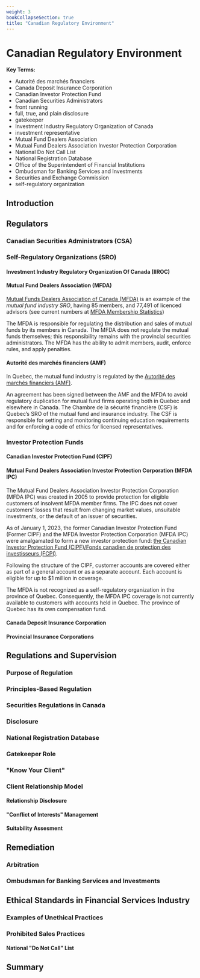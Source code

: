 ```yaml
---
weight: 3
bookCollapseSection: true
title: "Canadian Regulatory Environment"
---
```



# Canadian Regulatory Environment

**Key Terms:**
- Autorité des marchés financiers
- Canada Deposit Insurance Corporation
- Canadian Investor Protection Fund
- Canadian Securities Administrators
- front running
- full, true, and plain disclosure
- gatekeeper
- Investment Industry Regulatory Organization of Canada
- investment representative
- Mutual Fund Dealers Association
- Mutual Fund Dealers Association Investor Protection Corporation
- National Do Not Call List
- National Registration Database
- Office of the Superintendent of Financial Institutions
- Ombudsman for Banking Services and Investments
- Securities and Exchange Commission
- self-regulatory organization

## Introduction

## Regulators

### Canadian Securities Administrators (CSA)

### Self-Regulatory Organizations (SRO)

#### Investment Industry Regulatory Organization Of Canada (IIROC)

#### Mutual Fund Dealers Association (MFDA)

[Mutual Funds Dealers Association of Canada (MFDA)](https://mfda.ca/) is an example of the *mutual fund industry SRO*, having 85 members, and 77,491 of licenced advisors (see current numbers at [MFDA Membership Statistics](https://mfda.ca/members/membership-statistics/))

The MFDA is responsible for regulating the distribution and sales of mutual funds by its members in Canada. The MFDA does not regulate the mutual funds themselves; this responsibility remains with the provincial securities administrators. The MFDA has the ability to admit members, audit, enforce rules, and apply penalties.

#### Autorité des marchés financiers (AMF)
In Quebec, the mutual fund industry is regulated by the [Autorité des marchés financiers (AMF)](https://lautorite.qc.ca/grand-public). 

An agreement has been signed between the AMF and the MFDA to avoid regulatory duplication for mutual fund firms operating both in Quebec and elsewhere in Canada. The Chambre de la sécurité financière (CSF) is Quebec’s SRO of the mutual fund and insurance industry. The CSF is responsible for setting and monitoring continuing education requirements and for enforcing a code of ethics for licensed representatives.

### Investor Protection Funds

#### Canadian Investor Protection Fund (CIPF)

#### Mutual Fund Dealers Association Investor Protection Corporation (MFDA IPC)
The Mutual Fund Dealers Association Investor Protection Corporation (MFDA IPC) was created in 2005 to provide protection for eligible customers of insolvent MFDA member firms. The IPC does not cover customers’ losses that result from changing market values, unsuitable investments, or the default of an issuer of securities.

As of January 1, 2023, the former Canadian Investor Protection Fund (Former CIPF) and the MFDA Investor Protection Corporation (MFDA IPC) were amalgamated to form a new investor protection fund: [the Canadian Investor Protection Fund (CIPF)/Fonds canadien de protection des investisseurs (FCPI)](https://www.cipf.ca/).

Following the structure of the CIPF, customer accounts are covered either as part of a general account or as a separate account. Each account is eligible for up to $1 million in coverage.

The MFDA is not recognized as a self-regulatory organization in the province of Quebec. Consequently, the MFDA IPC coverage is not currently available to customers with accounts held in Quebec. The province of Quebec has its own compensation fund.

#### Canada Deposit Insurance Corporation

#### Provincial Insurance Corporations

## Regulations and Supervision

### Purpose of Regulation

### Principles-Based Regulation

### Securities Regulations in Canada

### Disclosure

### National Registration Database

### Gatekeeper Role

### "Know Your Client"

### Client Relationship Model

#### Relationship Disclosure

#### "Conflict of Interests" Management

#### Suitability Assesment

## Remediation

### Arbitration

### Ombudsman for Banking Services and Investments

## Ethical Standards in Financial Services Industry

### Examples of Unethical Practices

### Prohibited Sales Practices

#### National "Do Not Call" List

## Summary
